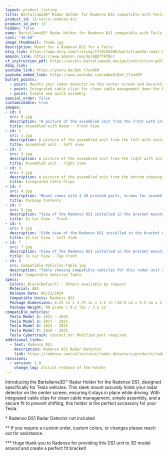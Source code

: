 ```yaml
---
layout: product_listing
title: Bartallama3D™ Radar Holder for Radenso DS1 compatible with Tesla Vehicles
product_id: 13-tesla-radenso-ds1
product_id_int: 13
hidden: false
name: Bartallama3D™ Radar Holder for Radenso DS1 compatible with Tesla Vehicles
cost: "30.00"
image_thumbnail: thumb.jpg
description: Mount for a Radenso DS1 for a Tesla
etsy_link: https://www.etsy.com/listing/1739250400/bartallama3d-radar-holder-for-radenso
amazon_link: https://www.amazon.com/dp/B0D7T9TBL7
cf_instruction_pdf: https://assets.bartallama3d.design/instruction-pdfs/Bartallama3D-Radar-Holder-Assembly-Instructions.pdf
ebay_link: 
youtube_link: https://youtu.be/Qxh_l7snXEM
youtube_embed_link: https://www.youtube.com/embed/Qxh_l7snXEM
bullet_points:
  - point: Mounts your radar detector on the center screen and Securely holds the radar detector
  - point: Integrated cable clips for clean cable management down the back of your screen
  - point: Simple and quick assembly
special_order: false
customizeable: true
images:
- id: 0
  src: 0.jpg
  description: "A picture of the assembled unit from the front with installed Radenso DS1 unit"
  title: Assembled with Radar - Front View
- id: 1
  src: 1.jpg
  description: A picture of the assembled unit from the left with installed Radenso DS1 unit
  title: Assembled unit - left view
- id: 2
  src: 2.jpg
  description: A picture of the assembled unit from the right with installed Radenso DS1 unit
  title: Assembled unit - right view
- id: 3
  src: 3.jpg
  description: A picture of the assembled unit from the bottom showing the integrated cable clips
  title: Integrated Cable Clips
- id: 4
  src: 4.jpg
  description: "Mount comes with 3 3D printed parts, screws for assembly, 2 hex wrenches and an alcohol cleaning pad"
  title: Package Contents
- id: 5
  src: 5.jpg
  description: "View of the Radenso DS1 installed in the bracket mounted in a Tesla"
  title: In Car View - Front
- id: 6
  src: 6.jpg
  description: "Side view of the Radenso DS1 installed in the bracket mounted in a Tesla"
  title: In Car View - Left Side
- id: 7
  src: 7.jpg
  description: "View of the Radenso DS1 installed in the bracket mounted in a Tesla"
  title: In Car View - Top Front
- id: 8
  src: Compatible-Vehicles-Table.jpg
  description: "Table showing compatible vehicles for this radar unit and platform combination"
  title: Compatible Vehicles Table
specs:
  Colors: Black(Default) - Others available by request 
  Material: ABS
  Release Date: 06/22/2024
  Compatible Units: Radenso DS1
  Package Dimensions: 4.25 in x 3.75 in x 1.5 in (10.8 cm x 9.5 cm x 3.8cm) [HxWxD]
  Package Weight: 90 grams / 0.2 lbs / 3.2 oz
compatible_vehicles:
  Tesla Model S: 2021 - 2025
  Tesla Model 3: 2017 - 2025
  Tesla Model X: 2022 - 2025
  Tesla Model Y: 2020 - 2025
  Tesla Cybertruck: Contact Us! Modified part required.
additional_links:
  - text: Radenso DS1
    description: Radenso DS1 Radar Detector
    link: https://radenso.com/collections/radar-detectors/products/radenso-ds1
revisions:
  - version: 1.0
    change_log: Initial release of the holder
---
```


Introducing the Bartallama3D™ Radar Holder for the Radenso DS1, designed specifically for Tesla vehicles. This sleek mount securely holds your radar detector on the center screen, ensuring it stays in place while driving. With integrated cable clips for clean cable management, simple assembly, and a secure fit to prevent shifting, this holder is the perfect accessory for your Tesla.


\* Radenso DS1 Radar Detector not included

\*\* If you require a custom order, custom colors, or changes please reach out for assistance.

\*\*\* Huge thank you to Radenso for providing this DS1 unit to 3D model around and create a perfect fit bracket!